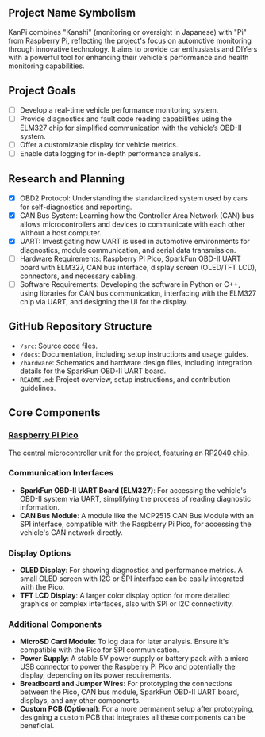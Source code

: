 ## Project Name Symbolism

KanPi combines "Kanshi" (monitoring or oversight in Japanese) with "Pi" from Raspberry Pi, reflecting the project's focus on automotive monitoring through innovative technology. It aims to provide car enthusiasts and DIYers with a powerful tool for enhancing their vehicle's performance and health monitoring capabilities.

## Project Goals

- [ ] Develop a real-time vehicle performance monitoring system.
- [ ] Provide diagnostics and fault code reading capabilities using the ELM327 chip for simplified communication with the vehicle’s OBD-II system.
- [ ] Offer a customizable display for vehicle metrics.
- [ ] Enable data logging for in-depth performance analysis.

## Research and Planning

- [X] OBD2 Protocol: Understanding the standardized system used by cars for self-diagnostics and reporting.
- [X] CAN Bus System: Learning how the Controller Area Network (CAN) bus allows microcontrollers and devices to communicate with each other without a host computer.
- [X] UART: Investigating how UART is used in automotive environments for diagnostics, module communication, and serial data transmission.
- [ ] Hardware Requirements: Raspberry Pi Pico, SparkFun OBD-II UART board with ELM327, CAN bus interface, display screen (OLED/TFT LCD), connectors, and necessary cabling.
- [ ] Software Requirements: Developing the software in Python or C++, using libraries for CAN bus communication, interfacing with the ELM327 chip via UART, and designing the UI for the display.

## GitHub Repository Structure

- `/src`: Source code files.
- `/docs`: Documentation, including setup instructions and usage guides.
- `/hardware`: Schematics and hardware design files, including integration details for the SparkFun OBD-II UART board.
- `README.md`: Project overview, setup instructions, and contribution guidelines.

## Core Components

### [Raspberry Pi Pico](https://www.raspberrypi.com/products/raspberry-pi-pico/)
The central microcontroller unit for the project, featuring an [RP2040 chip](https://www.raspberrypi.com/products/rp2040/).

### Communication Interfaces

- **SparkFun OBD-II UART Board (ELM327)**: For accessing the vehicle's OBD-II system via UART, simplifying the process of reading diagnostic information.
- **CAN Bus Module**: A module like the MCP2515 CAN Bus Module with an SPI interface, compatible with the Raspberry Pi Pico, for accessing the vehicle's CAN network directly.

### Display Options

- **OLED Display**: For showing diagnostics and performance metrics. A small OLED screen with I2C or SPI interface can be easily integrated with the Pico.
- **TFT LCD Display**: A larger color display option for more detailed graphics or complex interfaces, also with SPI or I2C connectivity.

### Additional Components

- **MicroSD Card Module**: To log data for later analysis. Ensure it's compatible with the Pico for SPI communication.
- **Power Supply**: A stable 5V power supply or battery pack with a micro USB connector to power the Raspberry Pi Pico and potentially the display, depending on its power requirements.
- **Breadboard and Jumper Wires**: For prototyping the connections between the Pico, CAN bus module, SparkFun OBD-II UART board, displays, and any other components.
- **Custom PCB (Optional)**: For a more permanent setup after prototyping, designing a custom PCB that integrates all these components can be beneficial.